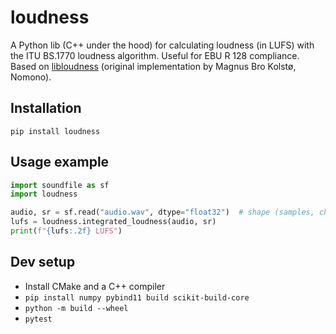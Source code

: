 # loudness

A Python lib (C++ under the hood) for calculating loudness (in LUFS) with the ITU BS.1770 loudness algorithm. Useful for EBU R 128 compliance. Based on [libloudness](https://github.com/nomonosound/libloudness) (original implementation by Magnus Bro Kolstø, Nomono).

## Installation

`pip install loudness`

## Usage example

```python
import soundfile as sf
import loudness

audio, sr = sf.read("audio.wav", dtype="float32")  # shape (samples, channels)
lufs = loudness.integrated_loudness(audio, sr)
print(f"{lufs:.2f} LUFS")
```

## Dev setup

* Install CMake and a C++ compiler
* `pip install numpy pybind11 build scikit-build-core`
* `python -m build --wheel`
* `pytest`
